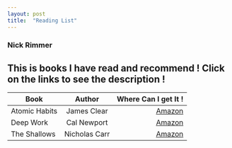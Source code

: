 ```yaml
---
layout: post
title:  "Reading List"
---
```


### Nick Rimmer

## This is books I have read and recommend ! Click on the links to see the description !   


| Book   |      Author      |  Where Can I get It ! |
|----------|:-------------:|------:|
| Atomic Habits |  James Clear | [Amazon](https://read.amazon.co.uk/kp/embed?asin=B01N5AX61W&preview=newtab&linkCode=kpe&f_=cm_sw_r_kb_dp_KR4E0ASR6KH1GXWG2H0S) |
| Deep Work     |  Cal Newport | [Amazon](https://read.amazon.co.uk/kp/embed?asin=B013UWFM52&preview=newtab&linkCode=kpe&ref_=cm_sw_r_kb_dp_3SFY3YJZZ4SWTHB9ZC16) |
| The Shallows  |  Nicholas Carr| [Amazon](https://www.amazon.co.uk/Shallows-internet-changing-think-remember-ebook/dp/B00556G7LU/ref=tmm_kin_swatch_0?_encoding=UTF8&qid=1626817260&sr=8-1)|   

